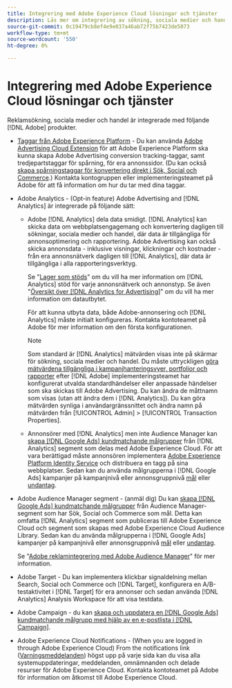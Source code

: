 ```yaml
---
title: Integrering med Adobe Experience Cloud lösningar och tjänster
description: Läs mer om integrering av sökning, sociala medier och handel med Adobe Experience Cloud lösningar och tjänster.
source-git-commit: 0c19479cb8ef4e9e037a46ab72f75b7423de5073
workflow-type: tm+mt
source-wordcount: '550'
ht-degree: 0%

---
```


# Integrering med Adobe Experience Cloud lösningar och tjänster

Reklamsökning, sociala medier och handel är integrerade med följande [!DNL Adobe] produkter.

* [Taggar från Adobe Experience Platform](https://experienceleague.adobe.com/docs/experience-platform/tags/extensions/client/overview.html) - Du kan använda [Adobe Advertising Cloud Extension](https://exchange.adobe.com/apps/ec/100155) för att Adobe Experience Platform ska kunna skapa Adobe Advertising conversion tracking-taggar, samt tredjepartstaggar för spårning, för era annonssidor. (Du kan också [skapa spårningstaggar för konvertering direkt i Sök, Social och Commerce](/help/search-social-commerce/tools/conversion-tag-generate.md).) Kontakta kontogruppen eller implementeringsteamet på Adobe för att få information om hur du tar med dina taggar.

* Adobe Analytics - (Opt-in feature) Adobe Advertising and [!DNL Analytics] är integrerade på följande sätt:

   * Adobe [!DNL Analytics] dela data smidigt. [!DNL Analytics] kan skicka data om webbplatsengagemang och konvertering dagligen till sökningar, sociala medier och handel, där data är tillgängliga för annonsoptimering och rapportering. Adobe Advertising kan också skicka annonsdata - inklusive visningar, klickningar och kostnader - från era annonsnätverk dagligen till [!DNL Analytics], där data är tillgängliga i alla rapporteringsverktyg.

      Se &quot;[Lager som stöds](/help/search-social-commerce/introduction/supported-inventory.md)&quot; om du vill ha mer information om [!DNL Analytics] stöd för varje annonsnätverk och annonstyp. Se även &quot;[Översikt över [!DNL Analytics for Advertising]](https://experienceleague.adobe.com/docs/advertising/integrations/analytics/overview.html)&quot; om du vill ha mer information om datautbytet.

      För att kunna utbyta data, både Adobe-annonsering och [!DNL Analytics] måste initialt konfigureras. Kontakta kontoteamet på Adobe för mer information om den första konfigurationen.

      >[!NOTE]
      >
      >Som standard är [!DNL Analytics] mätvärden visas inte på skärmar för sökning, sociala medier och handel. Du måste uttryckligen [göra mätvärdena tillgängliga i kampanjhanteringsvyer, portfolior och rapporter](/help/search-social-commerce/admin/transaction-properties/transaction-property-about.md) efter [!DNL Adobe] implementeringsteamet har konfigurerat utvalda standardhändelser eller anpassade händelser som ska skickas till Adobe Advertising. Du kan ändra de måttnamn som visas (utan att ändra dem i [!DNL Analytics]). Du kan göra mätvärden synliga i användargränssnittet och ändra namn på mätvärden från [!UICONTROL Admin] > [!UICONTROL Transaction Properties].

   * Annonsörer med [!DNL Analytics] men inte Audience Manager kan [skapa [!DNL Google Ads] kundmatchande målgrupper](/help/search-social-commerce/campaign-management/campaigns/google-audience-from-adobe-audience.md) från [!DNL Analytics] segment som delas med Adobe Experience Cloud. För att vara berättigad måste annonsören implementera [Adobe Experience Platform Identity Service](https://experienceleague.adobe.com/docs/id-service/using/home.html) och distribuera en tagg på sina webbplatser. Sedan kan du använda målgrupperna i [!DNL Google Ads] kampanjer på kampanjnivå eller annonsgruppnivå [mål](/help/search-social-commerce/campaign-management/campaigns/audience-targets-manage.md) eller [undantag](/help/search-social-commerce/campaign-management/campaigns/audience-exclusions-manage.md).

* Adobe Audience Manager segment - (anmäl dig) Du kan [skapa [!DNL Google Ads] kundmatchande målgrupper](/help/search-social-commerce/campaign-management/campaigns/google-audience-from-adobe-audience.md) från Audience Manager-segment som har Sök, Social och Commerce som mål. Detta kan omfatta [!DNL Analytics] segment som publiceras till Adobe Experience Cloud och segment som skapas med Adobe Experience Cloud Audience Library. Sedan kan du använda målgrupperna i [!DNL Google Ads] kampanjer på kampanjnivå eller annonsgruppnivå [mål](/help/search-social-commerce/campaign-management/campaigns/audience-targets-manage.md) eller [undantag](/help/search-social-commerce/campaign-management/campaigns/audience-exclusions-manage.md).

   Se &quot;[Adobe reklamintegrering med Adobe Audience Manager](https://experienceleague.adobe.com/docs/advertising/integrations/audience-manager/overview.html)&quot; för mer information.

* Adobe Target - Du kan implementera klickbar signaldelning mellan Search, Social och Commerce och [!DNL Target], konfigurera en A/B-testaktivitet i [!DNL Target] för era annonser och sedan använda [!DNL Analytics] Analysis Workspace för att visa testdata.

* Adobe Campaign - du kan [skapa och uppdatera en [!DNL Google Ads] kundmatchande målgrupp med hjälp av en e-postlista i [!DNL Campaign]](/help/search-social-commerce/campaign-management/campaigns/google-audience-from-campaign-email-list.md).

* Adobe Experience Cloud Notifications - (When you are logged in through Adobe Experience Cloud) From the notifications link ([Varningsmeddelanden](/help/search-social-commerce/assets/notifications-panel.png "Varningsmeddelanden")) högst upp på varje sida kan du visa alla systemuppdateringar, meddelanden, omnämnanden och delade resurser för Adobe Experience Cloud. Kontakta kontoteamet på Adobe för information om åtkomst till Adobe Experience Cloud.

